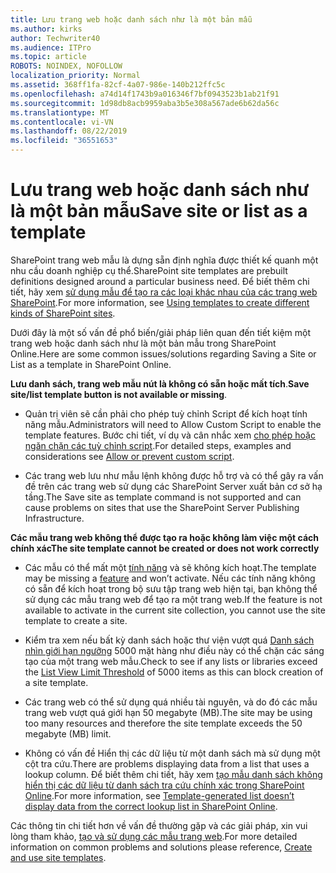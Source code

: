 ```yaml
---
title: Lưu trang web hoặc danh sách như là một bản mẫu
ms.author: kirks
author: Techwriter40
ms.audience: ITPro
ms.topic: article
ROBOTS: NOINDEX, NOFOLLOW
localization_priority: Normal
ms.assetid: 368ff1fa-82cf-4a07-986e-140b212ffc5c
ms.openlocfilehash: a74d14f1743b9a016346f7bf0943523b1ab21f91
ms.sourcegitcommit: 1d98db8acb9959aba3b5e308a567ade6b62da56c
ms.translationtype: MT
ms.contentlocale: vi-VN
ms.lasthandoff: 08/22/2019
ms.locfileid: "36551653"
---
```

# <a name="save-site-or-list-as-a-template"></a><span data-ttu-id="01e1d-102">Lưu trang web hoặc danh sách như là một bản mẫu</span><span class="sxs-lookup"><span data-stu-id="01e1d-102">Save site or list as a template</span></span>

<span data-ttu-id="01e1d-103">SharePoint trang web mẫu là dựng sẵn định nghĩa được thiết kế quanh một nhu cầu doanh nghiệp cụ thể.</span><span class="sxs-lookup"><span data-stu-id="01e1d-103">SharePoint site templates are prebuilt definitions designed around a particular business need.</span></span> <span data-ttu-id="01e1d-104">Để biết thêm chi tiết, hãy xem [sử dụng mẫu để tạo ra các loại khác nhau của các trang web SharePoint](https://support.office.com/article/using-templates-to-create-different-kinds-of-sharepoint-sites-449eccec-ff99-4cf3-b62e-dcfee37e8da4).</span><span class="sxs-lookup"><span data-stu-id="01e1d-104">For more information, see [Using templates to create different kinds of SharePoint sites](https://support.office.com/article/using-templates-to-create-different-kinds-of-sharepoint-sites-449eccec-ff99-4cf3-b62e-dcfee37e8da4).</span></span>

<span data-ttu-id="01e1d-105">Dưới đây là một số vấn đề phổ biến/giải pháp liên quan đến tiết kiệm một trang web hoặc danh sách như là một bản mẫu trong SharePoint Online.</span><span class="sxs-lookup"><span data-stu-id="01e1d-105">Here are some common issues/solutions regarding Saving a Site or List as a template in SharePoint Online.</span></span>

<span data-ttu-id="01e1d-106">**Lưu danh sách, trang web mẫu nút là không có sẵn hoặc mất tích**.</span><span class="sxs-lookup"><span data-stu-id="01e1d-106">**Save site/list template button is not available or missing**.</span></span> 

- <span data-ttu-id="01e1d-107">Quản trị viên sẽ cần phải cho phép tuỳ chỉnh Script để kích hoạt tính năng mẫu.</span><span class="sxs-lookup"><span data-stu-id="01e1d-107">Administrators will need to Allow Custom Script to enable the template features.</span></span> <span data-ttu-id="01e1d-108">Bước chi tiết, ví dụ và cân nhắc xem [cho phép hoặc ngăn chặn các tuỳ chỉnh script](https://docs.microsoft.com/sharepoint/allow-or-prevent-custom-script).</span><span class="sxs-lookup"><span data-stu-id="01e1d-108">For detailed steps, examples and considerations see [Allow or prevent custom script](https://docs.microsoft.com/sharepoint/allow-or-prevent-custom-script).</span></span>


- <span data-ttu-id="01e1d-109">Các trang web lưu như mẫu lệnh không được hỗ trợ và có thể gây ra vấn đề trên các trang web sử dụng các SharePoint Server xuất bản cơ sở hạ tầng.</span><span class="sxs-lookup"><span data-stu-id="01e1d-109">The Save site as template command is not supported and can cause problems on sites that use the SharePoint Server Publishing Infrastructure.</span></span>


<span data-ttu-id="01e1d-110">**Các mẫu trang web không thể được tạo ra hoặc không làm việc một cách chính xác**</span><span class="sxs-lookup"><span data-stu-id="01e1d-110">**The site template cannot be created or does not work correctly**</span></span>

- <span data-ttu-id="01e1d-111">Các mẫu có thể mất một [tính năng](https://social.technet.microsoft.com/wiki/contents/articles/14423.sharepoint-2013-existing-features-guid.aspx) và sẽ không kích hoạt.</span><span class="sxs-lookup"><span data-stu-id="01e1d-111">The template may be missing a [feature](https://social.technet.microsoft.com/wiki/contents/articles/14423.sharepoint-2013-existing-features-guid.aspx) and won’t activate.</span></span> <span data-ttu-id="01e1d-112">Nếu các tính năng không có sẵn để kích hoạt trong bộ sưu tập trang web hiện tại, bạn không thể sử dụng các mẫu trang web để tạo ra một trang web.</span><span class="sxs-lookup"><span data-stu-id="01e1d-112">If the feature is not available to activate in the current site collection, you cannot use the site template to create a site.</span></span>


- <span data-ttu-id="01e1d-113">Kiểm tra xem nếu bất kỳ danh sách hoặc thư viện vượt quá [Danh sách nhìn giới hạn ngưỡng](https://support.office.com/article/Manage-large-lists-and-libraries-in-SharePoint-B8588DAE-9387-48C2-9248-C24122F07C59) 5000 mặt hàng như điều này có thể chặn các sáng tạo của một trang web mẫu.</span><span class="sxs-lookup"><span data-stu-id="01e1d-113">Check to see if any lists or libraries exceed the [List View Limit Threshold](https://support.office.com/article/Manage-large-lists-and-libraries-in-SharePoint-B8588DAE-9387-48C2-9248-C24122F07C59) of 5000 items as this can block creation of a site template.</span></span>


- <span data-ttu-id="01e1d-114">Các trang web có thể sử dụng quá nhiều tài nguyên, và do đó các mẫu trang web vượt quá giới hạn 50 megabyte (MB).</span><span class="sxs-lookup"><span data-stu-id="01e1d-114">The site may be using too many resources and therefore the site template exceeds the 50 megabyte (MB) limit.</span></span>


- <span data-ttu-id="01e1d-115">Không có vấn đề Hiển thị các dữ liệu từ một danh sách mà sử dụng một cột tra cứu.</span><span class="sxs-lookup"><span data-stu-id="01e1d-115">There are problems displaying data from a list that uses a lookup column.</span></span> <span data-ttu-id="01e1d-116">Để biết thêm chi tiết, hãy xem [tạo mẫu danh sách không hiển thị các dữ liệu từ danh sách tra cứu chính xác trong SharePoint Online](https://support.office.com/article/template-generated-list-doesn-t-display-correct-data-for-a-column-in-sharepoint-online-20430b62-e40c-4f6f-8889-aa24e80d605a).</span><span class="sxs-lookup"><span data-stu-id="01e1d-116">For more information, see [Template-generated list doesn’t display data from the correct lookup list in SharePoint Online](https://support.office.com/article/template-generated-list-doesn-t-display-correct-data-for-a-column-in-sharepoint-online-20430b62-e40c-4f6f-8889-aa24e80d605a).</span></span>


<span data-ttu-id="01e1d-117">Các thông tin chi tiết hơn về vấn đề thường gặp và các giải pháp, xin vui lòng tham khảo, [tạo và sử dụng các mẫu trang web](https://support.office.com/article/Create-and-use-site-templates-60371B0F-00E0-4C49-A844-34759EBDD989).</span><span class="sxs-lookup"><span data-stu-id="01e1d-117">For more detailed information on common problems and solutions please reference, [Create and use site templates](https://support.office.com/article/Create-and-use-site-templates-60371B0F-00E0-4C49-A844-34759EBDD989).</span></span>

